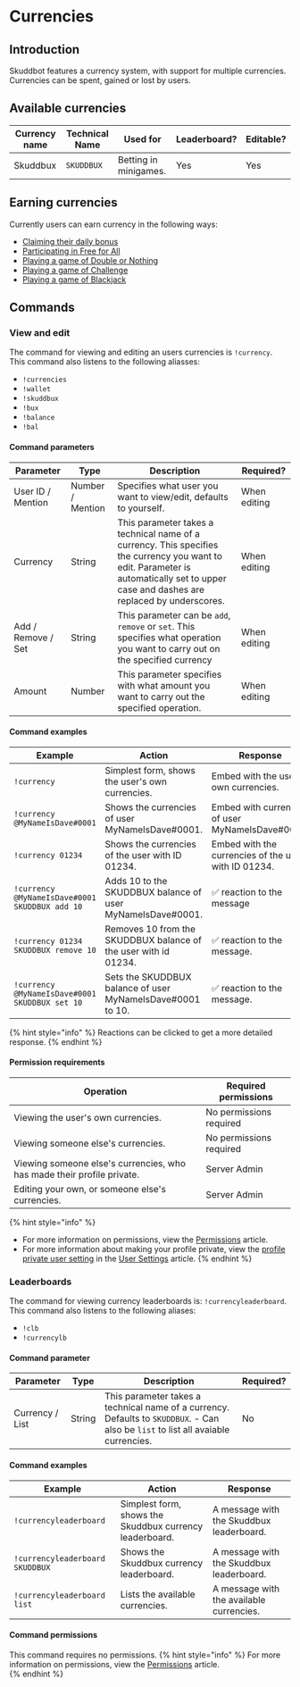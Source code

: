# Currencies

## Introduction
Skuddbot features a currency system, with support for multiple currencies. Currencies can be spent, gained or lost by users.

## Available currencies
| Currency name | Technical Name | Used for              | Leaderboard? | Editable? |
|---------------|----------------|-----------------------|--------------|-----------|
| Skuddbux      | `SKUDDBUX`     | Betting in minigames. | Yes          | Yes       |

## Earning currencies
Currently users can earn currency in the following ways:
* [Claiming their daily bonus](/Systems/daily-bonus.md)
* [Participating in Free for All](/Minigames/free-for-all.md)
* [Playing a game of Double or Nothing](/Minigames/double-or-nothing.md)
* [Playing a game of Challenge](/Minigames/challenge.md)
* [Playing a game of Blackjack](/Minigames/blackjack.md)

## Commands
### View and edit
The command for viewing and editing an users currencies is `!currency`.   
This command also listens to the following aliasses:
- `!currencies`
- `!wallet`
- `!skuddbux`
- `!bux`
- `!balance`
- `!bal`

#### Command parameters
| Parameter          | Type             | Description                                                                                                                                                                             | Required?    |
|--------------------|------------------|-----------------------------------------------------------------------------------------------------------------------------------------------------------------------------------------|--------------|
| User ID / Mention  | Number / Mention | Specifies what user you want to view/edit, defaults to yourself.                                                                                                                        | When editing |
| Currency           | String           | This parameter takes a technical name of a currency. This specifies the currency you want to edit. Parameter is automatically set to upper case and dashes are replaced by underscores. | When editing |
| Add / Remove / Set | String           | This parameter can be `add`, `remove` or `set`. This specifies what operation you want to carry out on the specified currency                                                           | When editing |
| Amount             | Number           | This parameter specifies with what amount you want to carry out the specified operation.                                                                                                | When editing |

#### Command examples
| Example                                        | Action                                                          | Response                                             |
|------------------------------------------------|-----------------------------------------------------------------|------------------------------------------------------|
| `!currency`                                    | Simplest form, shows the user's own currencies.                 | Embed with the user's own currencies.                |
| `!currency @MyNameIsDave#0001`                 | Shows the currencies of user MyNameIsDave#0001.                 | Embed with currencies of user MyNameIsDave#0001.     |
| `!currency 01234`                              | Shows the currencies of the user with ID 01234.                 | Embed with the currencies of the user with ID 01234. |
| `!currency @MyNameIsDave#0001 SKUDDBUX add 10` | Adds 10 to the SKUDDBUX balance of user MyNameIsDave#0001.      | ✅ reaction to the message                            |
| `!currency 01234 SKUDDBUX remove 10`           | Removes 10 from the SKUDDBUX balance of the user with id 01234. | ✅ reaction to the message.                           |
| `!currency @MyNameIsDave#0001 SKUDDBUX set 10` | Sets the SKUDDBUX balance of user MyNameIsDave#0001 to 10.      | ✅ reaction to the message.                           |
{% hint style="info" %}
Reactions can be clicked to get a more detailed response.
{% endhint %}

#### Permission requirements
| Operation                                                              | Required permissions    |
|------------------------------------------------------------------------|-------------------------|
| Viewing the user's own currencies.                                     | No permissions required |
| Viewing someone else's currencies.                                     | No permissions required |
| Viewing someone else's currencies, who has made their profile private. | Server Admin            |
| Editing your own, or someone else's currencies.                        | Server Admin            |
{% hint style="info" %}
* For more information on permissions, view the [Permissions](/Systems/permissions.md) article.  
* For more information about making your profile private, view the [profile private user setting](user-settings.md#profile-private) in the [User Settings](user-settings.md) article.
{% endhint %}


### Leaderboards
The command for viewing currency leaderboards is: `!currencyleaderboard`.
This command also listens to the following aliases:
- `!clb`
- `!currencylb`

#### Command parameter
| Parameter       | Type   | Description                                                                                                                        | Required? |
|-----------------|--------|------------------------------------------------------------------------------------------------------------------------------------|-----------|
| Currency / List | String | This parameter takes a technical name of a currency. Defaults to `SKUDDBUX`. - Can also be `list` to list all avaiable currencies. | No        |

#### Command examples
| Example                         | Action                                                  | Response                                 |
|---------------------------------|---------------------------------------------------------|------------------------------------------|
| `!currencyleaderboard`          | Simplest form, shows the Skuddbux currency leaderboard. | A message with the Skuddbux leaderboard. |
| `!currencyleaderboard SKUDDBUX` | Shows the Skuddbux currency leaderboard.                | A message with the Skuddbux leaderboard. |
| `!currencyleaderboard list`     | Lists the available currencies.                         | A message with the available currencies. |

#### Command permissions
This command requires no permissions.
{% hint style="info" %}
For more information on permissions, view the [Permissions](/Systems/permissions.md) article.  
{% endhint %}


